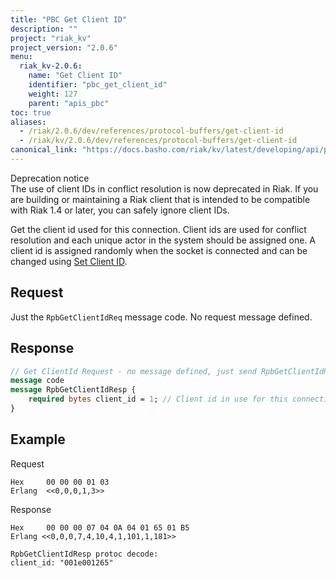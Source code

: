 ```yaml
---
title: "PBC Get Client ID"
description: ""
project: "riak_kv"
project_version: "2.0.6"
menu:
  riak_kv-2.0.6:
    name: "Get Client ID"
    identifier: "pbc_get_client_id"
    weight: 127
    parent: "apis_pbc"
toc: true
aliases:
  - /riak/2.0.6/dev/references/protocol-buffers/get-client-id
  - /riak/kv/2.0.6/dev/references/protocol-buffers/get-client-id
canonical_link: "https://docs.basho.com/riak/kv/latest/developing/api/protocol-buffers/get-client-id"
---
```


<div class="note">
<div class="title">Deprecation notice</div>
The use of client IDs in conflict resolution is now deprecated in Riak.
If you are building or maintaining a Riak client that is intended to be
compatible with Riak 1.4 or later, you can safely ignore client IDs.
</div>

Get the client id used for this connection. Client ids are used for
conflict resolution and each unique actor in the system should be
assigned one.  A client id is assigned randomly when the socket is
connected and can be changed using [Set Client ID](/riak/kv/2.0.6/developing/api/protocol-buffers/set-client-id).

## Request

Just the `RpbGetClientIdReq` message code. No request message defined.

## Response

```protobuf
// Get ClientId Request - no message defined, just send RpbGetClientIdReq
message code
message RpbGetClientIdResp {
    required bytes client_id = 1; // Client id in use for this connection
}
```

## Example

Request

```
Hex     00 00 00 01 03
Erlang  <<0,0,0,1,3>>
```


Response

```
Hex     00 00 00 07 04 0A 04 01 65 01 B5
Erlang <<0,0,0,7,4,10,4,1,101,1,181>>

RpbGetClientIdResp protoc decode:
client_id: "001e001265"
```
